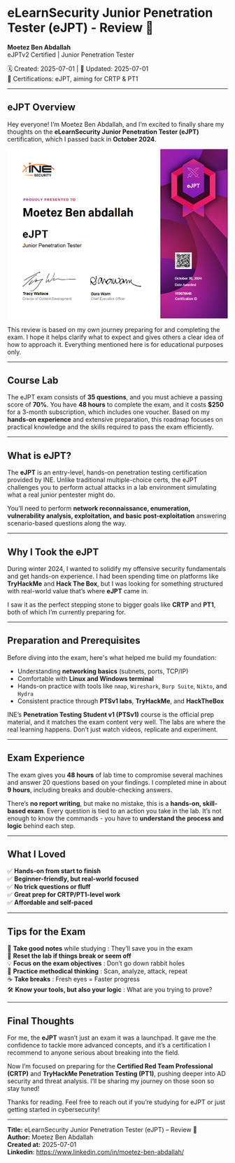 # eLearnSecurity Junior Penetration Tester (eJPT) - Review 🚀

**Moetez Ben Abdallah**  
eJPTv2 Certified | Junior Penetration Tester

🗓 Created: 2025-07-01 | 🔄 Updated: 2025-07-01  
🏅 Certifications: eJPT, aiming for CRTP & PT1

---

## eJPT Overview

Hey everyone! I’m Moetez Ben Abdallah, and I’m excited to finally share my thoughts on the **eLearnSecurity Junior Penetration Tester (eJPT)** certification, which I passed back in **October 2024**.


![Description](/assets/images/eJPT/ejpt.png)


This review is based on my own journey preparing for and completing the exam. I hope it helps clarify what to expect and gives others a clear idea of how to approach it. Everything mentioned here is for educational purposes only.

---
## Course Lab

The eJPT exam consists of **35 questions**, and you must achieve a passing score of **70%**. You have **48 hours** to complete the exam, and it costs **$250** for a 3-month subscription, which includes one voucher. Based on my **hands-on experience** and extensive preparation, this roadmap focuses on practical knowledge and the skills required to pass the exam efficiently.

---

## What is eJPT?

The **eJPT** is an entry-level, hands-on penetration testing certification provided by INE. Unlike traditional multiple-choice certs, the eJPT challenges you to perform actual attacks in a lab environment simulating what a real junior pentester might do.

You’ll need to perform **network reconnaissance, enumeration, vulnerability analysis, exploitation, and basic post-exploitation** answering scenario-based questions along the way.

---

## Why I Took the eJPT

During winter 2024, I wanted to solidify my offensive security fundamentals and get hands-on experience. I had been spending time on platforms like **TryHackMe** and **Hack The Box**, but I was looking for something structured with real-world value that’s where **eJPT** came in.

I saw it as the perfect stepping stone to bigger goals like **CRTP** and **PT1**, both of which I’m currently preparing for.

---

## Preparation and Prerequisites

Before diving into the exam, here's what helped me build my foundation:

- Understanding **networking basics** (subnets, ports, TCP/IP)
- Comfortable with **Linux and Windows terminal**
- Hands-on practice with tools like `nmap`, `Wireshark`, `Burp Suite`, `Nikto`, and `Hydra`
- Consistent practice through **PTSv1 labs**, **TryHackMe**, and **HackTheBox**

INE’s **Penetration Testing Student v1 (PTSv1)** course is the official prep material, and it matches the exam content very well. The labs are where the real learning happens. Don’t just watch videos, replicate and experiment. 

---

## Exam Experience

The exam gives you **48 hours** of lab time to compromise several machines and answer 20 questions based on your findings. I completed mine in about **9 hours**, including breaks and double-checking answers.

There’s **no report writing**, but make no mistake, this is a **hands-on, skill-based exam**. Every question is tied to an action you take in the lab. It’s not enough to know the commands - you have to **understand the process and logic** behind each step.

---

## What I Loved

✅ **Hands-on from start to finish**  
✅ **Beginner-friendly, but real-world focused**  
✅ **No trick questions or fluff**  
✅ **Great prep for CRTP/PT1-level work**  
✅ **Affordable and self-paced**

---

## Tips for the Exam

📝 **Take good notes** while studying : They’ll save you in the exam  
🔁 **Reset the lab if things break or seem off**  
💡 **Focus on the exam objectives** : Don’t go down rabbit holes  
🧠 **Practice methodical thinking** : Scan, analyze, attack, repeat  
☕️ **Take breaks** : Fresh eyes = Faster progress  
🛠️ **Know your tools, but also your logic** : What are you trying to prove?

---

## Final Thoughts

For me, the **eJPT** wasn’t just an exam it was a launchpad. It gave me the confidence to tackle more advanced concepts, and it’s a certification I recommend to anyone serious about breaking into the field.

Now I’m focused on preparing for the **Certified Red Team Professional (CRTP)** and **TryHackMe Penetration Testing (PT1)**, pushing deeper into AD security and threat analysis. I’ll be sharing my journey on those soon so stay tuned!

Thanks for reading. Feel free to reach out if you’re studying for eJPT or just getting started in cybersecurity!

---

**Title:** eLearnSecurity Junior Penetration Tester (eJPT) – Review 🚀  
**Author:** Moetez Ben Abdallah  
**Created at:** 2025-07-01  
**Linkedin**: https://www.linkedin.com/in/moetez-ben-abdallah/
